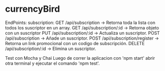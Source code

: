 # currencyBird

EndPoints:
subscription:
GET /api/subscription -> Retorna toda la lista con todos los suscriptor en un array.
GET /api/subscription/:id -> Retorna objeto con un suscriptor
PUT /api/subscription/:id -> Actualiza un suscriptor.
POST /api/subscription -> Añade un suscriptor.
POST /api/subscription/register -> Retorna un link promocional con un codigo de subscripción.
DELETE /api/subscription/:id -> Elimina un suscriptor.

Test con Mocha y Chai
Luego de correr la aplicacion con 'npm start' abrir otra terminal y ejecutar el comando 'npm test'.
